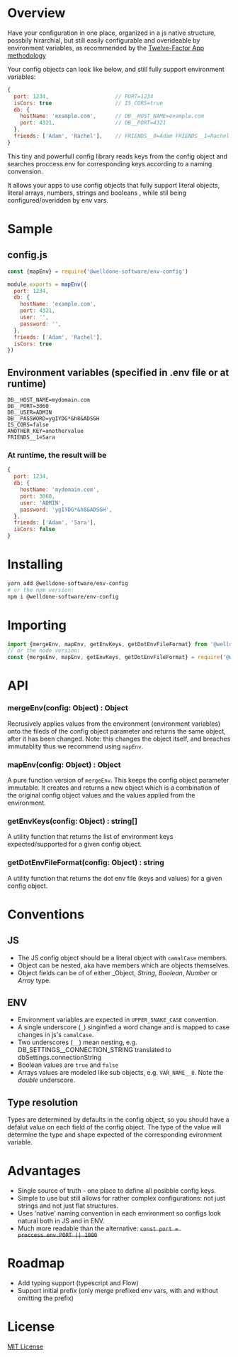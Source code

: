 # Overview
Have your configuration in one place, organized in a js native structure, possbily hirarchial, but still easily configurable and overideable by environment variables, as recommended by the [Twelve-Factor App methodology](https://en.wikipedia.org/wiki/Twelve-Factor_App_methodology)

Your config objects can look like below, and still fully support environment variables:
```js
{
  port: 1234,                     // PORT=1234
  isCors: true                    // IS_CORS=true
  db: {
    hostName: 'example.com',      // DB__HOST_NAME=example.com
    port: 4321,                   // DB__PORT=4321
  },
  friends: ['Adam', 'Rachel'],    // FRIENDS__0=Adam FRIENDS__1=Rachel
}
```

This tiny and powerfull config library reads keys from the config object and searches proccess.env for corresponding keys according to a naming convension.

It allows your apps to use config objects that fully support literal objects, literal arrays, numbers, strings and booleans , while stil being configured/overidden by env vars.

# Sample

## config.js
```js
const {mapEnv} = require('@welldone-software/env-config')

module.exports = mapEnv({
  port: 1234,
  db: {
    hostName: 'example.com',
    port: 4321,
    user: '',
    password: '',
  },
  friends: ['Adam', 'Rachel'],
  isCors: true
})
```

## Environment variables (specified in .env file or at runtime)
```
DB__HOST_NAME=mydomain.com
DB__PORT=3060
DB__USER=ADMIN
DB__PASSWORD=ygIYDG*&h8&ADSGH
IS_CORS=false
ANOTHER_KEY=anothervalue
FRIENDS__1=Sara
```


### At runtime, the result will be
``` js
{
  port: 1234,
  db: {
    hostName: 'mydomain.com',
    port: 3060,
    user: 'ADMIN',
    password: 'ygIYDG*&h8&ADSGH',
  },
  friends: ['Adam', 'Sara'],
  isCors: false
}
```

# Installing

```bash
yarn add @welldone-software/env-config
# or the npm version:
npm i @welldone-software/env-config
```

# Importing

```js
import {mergeEnv, mapEnv, getEnvKeys, getDotEnvFileFormat} from '@welldone-software/env-config';
// or the node version:
const {mergeEnv, mapEnv, getEnvKeys, getDotEnvFileFormat} = require('@welldone-software/env-config');
```

# API

### mergeEnv(config: Object) : Object
Recrusively applies values from the environment (environment variables) onto the fileds of the config object parameter and returns the same object, after it has been changed. 
Note: this changes the object itself, and breaches immutablity thus we recommend using `mapEnv`.

### mapEnv(config: Object) : Object
A pure function version of `mergeEnv`. This keeps the config object parameter immutable. It creates and returns a new object which is a combination of the original config object values and the values applied from the environment.

### getEnvKeys(config: Object) : string[]
A utility function that returns the list of environment keys expected/supported for a given config object. 

### getDotEnvFileFormat(config: Object) : string
A utility function that returns the dot env file (keys and values) for a given config object.

# Conventions

## JS
* The JS config object should be a literal object with `camalCase` members.
* Object can be nested, aka have members which are objects themselves.
* Object fields can be of of either _Object, _String_, _Boolean_, _Number_ or _Array_ type.

## ENV
* Environment variables are expected in `UPPER_SNAKE_CASE` convention.
* A single underscore (`_`) singinfied a word change and is mapped to case changes in js's `camalCase`.
* Two underscores (`__`) mean nesting, e.g. DB_SETTINGS__CONNECTION_STRING translated to dbSettings.connectionString
* Boolean values are `true` and `false`
* Arrays values are modeled like sub objects, e.g. `VAR_NAME__0`. Note the _double_ underscore.

## Type resolution
Types are determined by defaults in the config object, so you should have a defalut value on each field of the config object. The type of the value will determine the type and shape expected of the corresponding evironment variable.

# Advantages

* Single source of truth - one place to define all posibble config keys.
* Simple to use but still allows for rather complex configurations: not just strings and not just flat structures.
* Uses 'native' naming convention in each environment so configs look natural both in JS and in ENV. 
* Much more readable than the alternative: <s>`const port = proccess.env.PORT || 1000`</s>


# Roadmap
* Add typing support (typescript and Flow)
* Support initial prefix (only merge prefixed env vars, with and without omitting the prefix)

# License
[MIT License](LICENSE)

